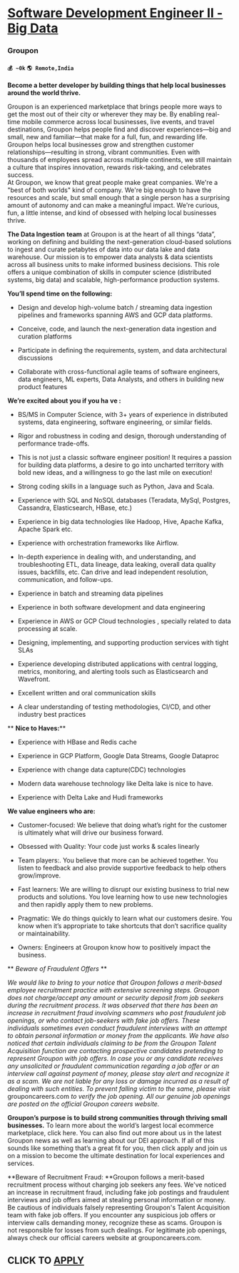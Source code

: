 # [Software Development Engineer II - Big Data](https://www.remotewlb.com/apply/software-development-engineer-ii-big-data)  
### Groupon  
#### `💰 ~0k` `🌎 Remote,India`  

**Become a better developer by building things that help local businesses around the world thrive.**

Groupon is an experienced marketplace that brings people more ways to get the most out of their city or wherever they may be. By enabling real-time mobile commerce across local businesses, live events, and travel destinations, Groupon helps people find and discover experiences––big and small, new and familiar––that make for a full, fun, and rewarding life. Groupon helps local businesses grow and strengthen customer relationships––resulting in strong, vibrant communities. Even with thousands of employees spread across multiple continents, we still maintain a culture that inspires innovation, rewards risk-taking, and celebrates success.  
At Groupon, we know that great people make great companies. We're a "best of both worlds" kind of company. We're big enough to have the resources and scale, but small enough that a single person has a surprising amount of autonomy and can make a meaningful impact. We're curious, fun, a little intense, and kind of obsessed with helping local businesses thrive.

**The Data Ingestion** **team** at Groupon is at the heart of all things “data”, working on defining and building the next-generation cloud-based solutions to ingest and curate petabytes of data into our data lake and data warehouse. Our mission is to empower data analysts & data scientists across all business units to make informed business decisions. This role offers a unique combination of skills in computer science (distributed systems, big data) and scalable, high-performance production systems.

**You’ll spend time on the following:**

  * Design and develop high-volume batch / streaming data ingestion pipelines and frameworks spanning AWS and GCP data platforms.

  * Conceive, code, and launch the next-generation data ingestion and curation platforms

  * Participate in defining the requirements, system, and data architectural discussions 

  * Collaborate with cross-functional agile teams of software engineers, data engineers, ML experts, Data Analysts, and others in building new product features

 **We’re excited about you if you ha** **ve :**

  * BS/MS in Computer Science, with 3+ years of experience in distributed systems, data engineering, software engineering, or similar fields. 

  * Rigor and robustness in coding and design, thorough understanding of performance trade-offs.

  * This is not just a classic software engineer position! It requires a passion for building data platforms, a desire to go into uncharted territory with bold new ideas, and a willingness to go the last mile on execution!

  * Strong coding skills in a language such as Python, Java and Scala.

  * Experience with SQL and NoSQL databases (Teradata, MySql, Postgres, Cassandra, Elasticsearch, HBase, etc.)

  * Experience in big data technologies like Hadoop, Hive, Apache Kafka, Apache Spark etc.

  * Experience with orchestration frameworks like Airflow.

  * In-depth experience in dealing with, and understanding, and troubleshooting ETL, data lineage, data leaking, overall data quality issues, backfills, etc. Can drive and lead independent resolution, communication, and follow-ups.

  * Experience in batch and streaming data pipelines 

  * Experience in both software development and data engineering 

  * Experience in AWS or GCP Cloud technologies , specially related to data processing at scale.

  * Designing, implementing, and supporting production services with tight SLAs

  * Experience developing distributed applications with central logging, metrics, monitoring, and alerting tools such as Elasticsearch and Wavefront.

  * Excellent written and oral communication skills

  * A clear understanding of testing methodologies, CI/CD, and other industry best practices

 ** **Nice to Haves:****

  * Experience with HBase and Redis cache

  * Experience in GCP Platform, Google Data Streams, Google Dataproc

  * Experience with change data capture(CDC) technologies

  * Modern data warehouse technology like Delta lake is nice to have. 

  * Experience with Delta Lake and Hudi frameworks  

**We value engineers who are:**

  * Customer-focused: We believe that doing what’s right for the customer is ultimately what will drive our business forward.

  * Obsessed with Quality: Your code just works & scales linearly

  * Team players:. You believe that more can be achieved together. You listen to feedback and also provide supportive feedback to help others grow/improve.

  * Fast learners: We are willing to disrupt our existing business to trial new products and solutions. You love learning how to use new technologies and then rapidly apply them to new problems.

  * Pragmatic: We do things quickly to learn what our customers desire. You know when it’s appropriate to take shortcuts that don’t sacrifice quality or maintainability.

  * Owners: Engineers at Groupon know how to positively impact the business.

 ** _Beware of Fraudulent Offers_ **

_We would like to bring to your notice that Groupon follows a merit-based employee recruitment practice with extensive screening steps. Groupon does not charge/accept any amount or security deposit from job seekers during the recruitment process. It was observed that there has been an increase in recruitment fraud involving scammers who post fraudulent job openings, or who contact job-seekers with fake job offers. These individuals sometimes even conduct fraudulent interviews with an attempt to obtain personal information or money from the applicants. We have also noticed that certain individuals claiming to be from the Groupon Talent Acquisition function are contacting prospective candidates pretending to represent Groupon with job offers. In case you or any candidate receives any unsolicited or fraudulent communication regarding a job offer or an interview call against payment of money, please stay alert and recognize it as a scam. We are not liable for any loss or damage incurred as
a result of dealing with such entities. To prevent falling victim to the same, please visit_ grouponcareers.com _to verify the job opening. All our genuine job openings are posted on the official Groupon careers website._

**Groupon’s purpose is to build strong communities through thriving small businesses.** To learn more about the world’s largest local ecommerce marketplace, click here. You can also find out more about us in the latest Groupon news as well as learning about our DEI approach. If all of this sounds like something that’s a great fit for you, then click apply and join us on a mission to become the ultimate destination for local experiences and services.

 **Beware of Recruitment Fraud: **Groupon follows a merit-based recruitment process without charging job seekers any fees. We've noticed an increase in recruitment fraud, including fake job postings and fraudulent interviews and job offers aimed at stealing personal information or money. Be cautious of individuals falsely representing Groupon's Talent Acquisition team with fake job offers. If you encounter any suspicious job offers or interview calls demanding money, recognize these as scams. Groupon is not responsible for losses from such dealings. For legitimate job openings, always check our official careers website at grouponcareers.com.

  
## CLICK TO [APPLY](https://www.remotewlb.com/apply/software-development-engineer-ii-big-data)


